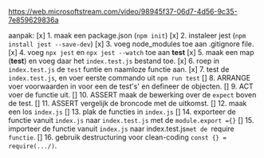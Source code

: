 https://web.microsoftstream.com/video/98945f37-06d7-4d56-9c35-7e859629836a

aanpak:
[x] 1. maak een package.json (`npm init`)
[x]  2. instaleer jest (`npm install jest --save-dev`)
[x]  3. voeg node_modules toe aan .gitignore file.
[x]  4. voeg `npx jest` en `npx jest --watch` toe aan **test**
[x]  5. maak een map (__test__) en voeg daar het  `index.test.js` bestand toe.
[x]  6. roep in `index.test.js` de `test` funtie en naamloze functie aan.
[x]  7. test de `index.test.js`, en voer eerste commando uit `npm run test`
[]  8. ARRANGE voer voorwaarden in voor een de test's' en defineer de objecten.
[]  9. ACT voer de functie uit.
[]  10. ASSERT maak de bewerking over de `expect`  boven de test.
[]  11. ASSERT vergelijk de broncode met de uitkomst.
[]  12. maak een los `index.js`
[]  13. plak de functies in `index.js`
[]  14. exporteer de functie vanuit `index.js` naar `index.test.js` met de `module.export ={}`
[]  15. importeer de functie vanuit `index.js` naar index.test.js`met de `require` functie`.
[]  16. gebruik destructuring voor clean-coding `const {} = require(.../)`.